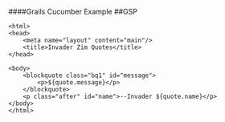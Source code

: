 ####Grails Cucumber Example
##GSP

	<html>
	<head>
		<meta name="layout" content="main"/>
		<title>Invader Zim Quotes</title>
	</head>

	<body>
		<blockquote class="bq1" id="message">
			<p>${quote.message}</p>
		</blockquote>
		<p class="after" id="name">--Invader ${quote.name}</p>
	</body>
	</html>
